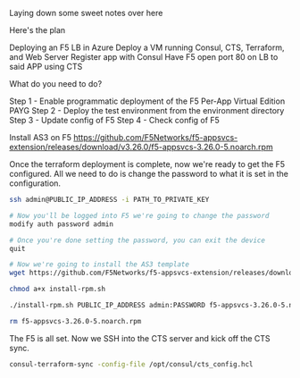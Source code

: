 Laying down some sweet notes over here

Here's the plan

Deploying an F5 LB in Azure
Deploy a VM running Consul, CTS, Terraform, and Web Server
Register app with Consul
Have F5 open port 80 on LB to said APP using CTS

What do you need to do?

Step 1 - Enable programmatic deployment of the F5 Per-App Virtual Edition PAYG
Step 2 - Deploy the test environment from the environment directory
Step 3 - Update config of F5
Step 4 - Check config of F5

Install AS3 on F5
https://github.com/F5Networks/f5-appsvcs-extension/releases/download/v3.26.0/f5-appsvcs-3.26.0-5.noarch.rpm


Once the terraform deployment is complete, now we're ready to get the F5 configured. All we need to do is change the password to what it is set in the configuration.

```bash
ssh admin@PUBLIC_IP_ADDRESS -i PATH_TO_PRIVATE_KEY

# Now you'll be logged into F5 we're going to change the password
modify auth password admin

# Once you're done setting the password, you can exit the device
quit

# Now we're going to install the AS3 template
wget https://github.com/F5Networks/f5-appsvcs-extension/releases/download/v3.26.0/f5-appsvcs-3.26.0-5.noarch.rpm

chmod a+x install-rpm.sh

./install-rpm.sh PUBLIC_IP_ADDRESS admin:PASSWORD f5-appsvcs-3.26.0-5.noarch.rpm

rm f5-appsvcs-3.26.0-5.noarch.rpm
```

The F5 is all set. Now we SSH into the CTS server and kick off the CTS sync.

```bash
consul-terraform-sync -config-file /opt/consul/cts_config.hcl
```